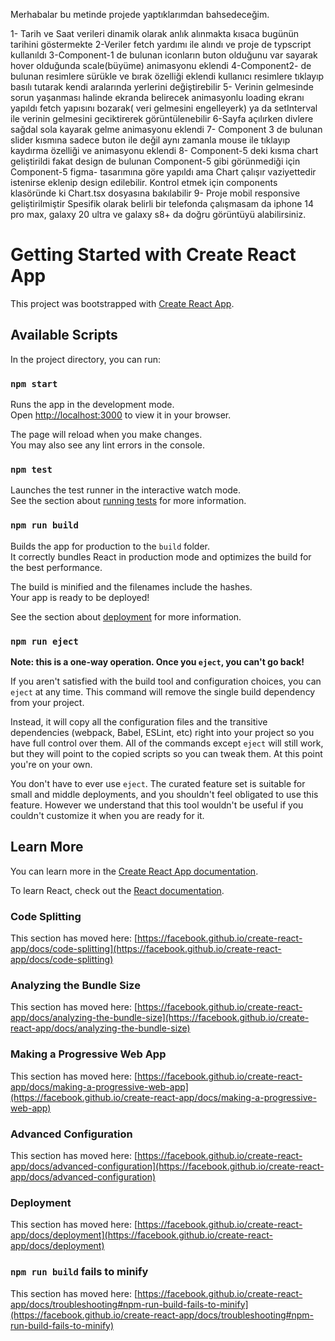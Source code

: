 Merhabalar bu  metinde projede yaptıklarımdan bahsedeceğim.

1- Tarih ve Saat verileri dinamik olarak anlık alınmakta kısaca bugünün tarihini göstermekte
2-Veriler fetch yardımı ile alındı ve proje de  typscript kullanıldı
3-Component-1 de bulunan iconların buton olduğunu var sayarak hover olduğunda scale(büyüme) animasyonu eklendi
4-Component2- de bulunan resimlere sürükle ve bırak özelliği eklendi kullanıcı resimlere tıklayıp 
   basılı tutarak kendi aralarında yerlerini değiştirebilir
5- Verinin gelmesinde sorun yaşanması halinde ekranda belirecek animasyonlu loading ekranı yapıldı
fetch yapısını bozarak( veri gelmesini engelleyerk) ya da setInterval ile verinin gelmesini geciktirerek  görüntülenebilir
6-Sayfa açılırken  divlere sağdal sola kayarak gelme animasyonu eklendi
7- Component 3 de bulunan slider kısmına  sadece  buton ile değil aynı zamanla mouse ile tıklayıp kaydırma özelliği ve animasyonu eklendi
8- Component-5 deki kısma chart geliştirildi fakat  design de bulunan Component-5  gibi görünmediği için Component-5 figma-
    tasarımına göre yapıldı ama Chart çalışır vaziyettedir istenirse eklenip design edilebilir.
     Kontrol etmek   için components klasöründe ki Chart.tsx dosyasına bakılabilir
9- Proje mobil responsive geliştirilmiştir  Spesifik olarak belirli bir telefonda çalışmasam da 
iphone 14 pro max, galaxy 20 ultra ve galaxy s8+ da doğru görüntüyü alabilirsiniz.   





# Getting Started with Create React App

This project was bootstrapped with [Create React App](https://github.com/facebook/create-react-app).

## Available Scripts

In the project directory, you can run:

### `npm start`

Runs the app in the development mode.\
Open [http://localhost:3000](http://localhost:3000) to view it in your browser.

The page will reload when you make changes.\
You may also see any lint errors in the console.

### `npm test`

Launches the test runner in the interactive watch mode.\
See the section about [running tests](https://facebook.github.io/create-react-app/docs/running-tests) for more information.

### `npm run build`

Builds the app for production to the `build` folder.\
It correctly bundles React in production mode and optimizes the build for the best performance.

The build is minified and the filenames include the hashes.\
Your app is ready to be deployed!

See the section about [deployment](https://facebook.github.io/create-react-app/docs/deployment) for more information.

### `npm run eject`

**Note: this is a one-way operation. Once you `eject`, you can't go back!**

If you aren't satisfied with the build tool and configuration choices, you can `eject` at any time. This command will remove the single build dependency from your project.

Instead, it will copy all the configuration files and the transitive dependencies (webpack, Babel, ESLint, etc) right into your project so you have full control over them. All of the commands except `eject` will still work, but they will point to the copied scripts so you can tweak them. At this point you're on your own.

You don't have to ever use `eject`. The curated feature set is suitable for small and middle deployments, and you shouldn't feel obligated to use this feature. However we understand that this tool wouldn't be useful if you couldn't customize it when you are ready for it.

## Learn More

You can learn more in the [Create React App documentation](https://facebook.github.io/create-react-app/docs/getting-started).

To learn React, check out the [React documentation](https://reactjs.org/).

### Code Splitting

This section has moved here: [https://facebook.github.io/create-react-app/docs/code-splitting](https://facebook.github.io/create-react-app/docs/code-splitting)

### Analyzing the Bundle Size

This section has moved here: [https://facebook.github.io/create-react-app/docs/analyzing-the-bundle-size](https://facebook.github.io/create-react-app/docs/analyzing-the-bundle-size)

### Making a Progressive Web App

This section has moved here: [https://facebook.github.io/create-react-app/docs/making-a-progressive-web-app](https://facebook.github.io/create-react-app/docs/making-a-progressive-web-app)

### Advanced Configuration

This section has moved here: [https://facebook.github.io/create-react-app/docs/advanced-configuration](https://facebook.github.io/create-react-app/docs/advanced-configuration)

### Deployment

This section has moved here: [https://facebook.github.io/create-react-app/docs/deployment](https://facebook.github.io/create-react-app/docs/deployment)

### `npm run build` fails to minify

This section has moved here: [https://facebook.github.io/create-react-app/docs/troubleshooting#npm-run-build-fails-to-minify](https://facebook.github.io/create-react-app/docs/troubleshooting#npm-run-build-fails-to-minify)
